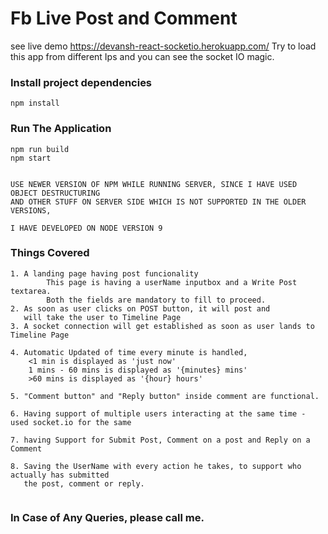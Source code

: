 # Fb Live Post and Comment

see live demo https://devansh-react-socketio.herokuapp.com/
Try to load this app from different Ips and you can see the socket IO magic.


### Install project dependencies
```
npm install
```

### Run The Application
```
npm run build
npm start


USE NEWER VERSION OF NPM WHILE RUNNING SERVER, SINCE I HAVE USED OBJECT DESTRUCTURING
AND OTHER STUFF ON SERVER SIDE WHICH IS NOT SUPPORTED IN THE OLDER VERSIONS, 

I HAVE DEVELOPED ON NODE VERSION 9
```

### Things Covered
```
1. A landing page having post funcionality 
		This page is having a userName inputbox and a Write Post textarea.
		Both the fields are mandatory to fill to proceed.
2. As soon as user clicks on POST button, it will post and 
   will take the user to Timeline Page
3. A socket connection will get established as soon as user lands to Timeline Page

4. Automatic Updated of time every minute is handled,
	<1 min is displayed as 'just now'
	1 mins - 60 mins is displayed as '{minutes} mins'
	>60 mins is displayed as '{hour} hours'

5. "Comment button" and "Reply button" inside comment are functional.

6. Having support of multiple users interacting at the same time - used socket.io for the same

7. having Support for Submit Post, Comment on a post and Reply on a Comment

8. Saving the UserName with every action he takes, to support who actually has submitted
   the post, comment or reply.


```
### In Case of Any Queries, please call me.
